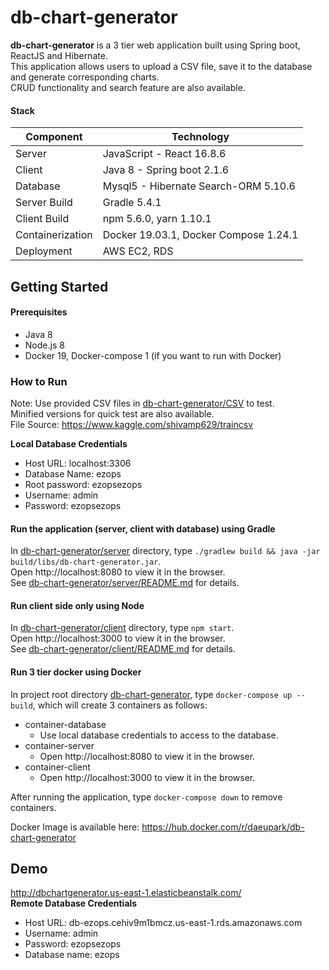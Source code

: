 # db-chart-generator
**db-chart-generator** is a 3 tier web application built using Spring boot, ReactJS and Hibernate. <br />
This application allows users to upload a CSV file, save it to the database and generate corresponding charts. <br />
CRUD functionality and search feature are also available. <br />



#### Stack
Component         | Technology
---               | ---
Server            | JavaScript - React 16.8.6
Client            | Java 8 - Spring boot 2.1.6
Database          | Mysql5 - Hibernate Search-ORM 5.10.6
Server Build      | Gradle 5.4.1
Client Build      | npm 5.6.0, yarn 1.10.1
Containerization  | Docker 19.03.1, Docker Compose 1.24.1
Deployment        | AWS EC2, RDS



## Getting Started
#### Prerequisites
- Java 8
- Node.js 8
- Docker 19, Docker-compose 1 (if you want to run with Docker)


### How to Run
Note: Use provided CSV files in [db-chart-generator/CSV](./CSV) to test. <br />
Minified versions for quick test are also available. <br />
File Source: https://www.kaggle.com/shivamp629/traincsv

**Local Database Credentials**
- Host URL: localhost:3306
- Database Name: ezops
- Root password: ezopsezops
- Username: admin
- Password: ezopsezops


#### Run the application (server, client with database) using Gradle
In [db-chart-generator/server](./server) directory, type `./gradlew build && java -jar build/libs/db-chart-generator.jar`. <br />
Open http://localhost:8080 to view it in the browser. <br />
See [db-chart-generator/server/README.md](./server/README.md) for details.


#### Run client side only using Node
In [db-chart-generator/client](./client) directory, type `npm start`. <br />
Open http://localhost:3000 to view it in the browser. <br />
See [db-chart-generator/client/README.md](./client/README.md) for details.


#### Run 3 tier docker using Docker
In project root directory [db-chart-generator](.), type `docker-compose up --build`, which will create 3 containers as follows:

- container-database
  - Use local database credentials to access to the database.
- container-server
  - Open http://localhost:8080 to view it in the browser.
- container-client
  - Open http://localhost:3000 to view it in the browser.

After running the application, type `docker-compose down` to remove containers.


Docker Image is available here: https://hub.docker.com/r/daeupark/db-chart-generator

## Demo
http://dbchartgenerator.us-east-1.elasticbeanstalk.com/ <br />
**Remote Database Credentials**
- Host URL: db-ezops.cehiv9m1bmcz.us-east-1.rds.amazonaws.com
- Username: admin
- Password: ezopsezops
- Database name: ezops
